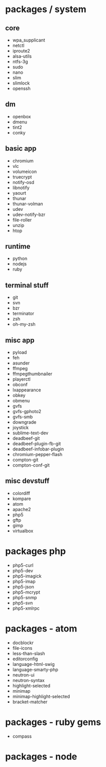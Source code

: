 # packages / system

## core
* wpa_supplicant
* netctl
* iproute2
* alsa-utils
* ntfs-3g
* sudo
* nano
* slim
* slimlock
* openssh

## dm
* openbox
* dmenu
* tint2
* conky

## basic app
* chromium
* vlc
* volumeicon
* truecrypt
* notify-osd
* libnotify
* yaourt
* thunar
* thunar-volman
* udev
* udev-notify-bzr
* file-roller
* unzip
* htop

## runtime
* python
* nodejs
* ruby

## terminal stuff
* git
* svn
* bzr
* terminator
* zsh
* oh-my-zsh

## misc app
* pyload
* feh
* asunder
* ffmpeg
* ffmpegthumbnailer
* playerctl
* obconf
* lxappearance
* obkey
* obmenu
* gvfs
* gvfs-gphoto2
* gvfs-smb
* downgrade
* joystick
* sublime-text-dev
* deadbeef-git
* deadbeef-plugin-fb-git
* deadbeef-infobar-plugin
* chromium-pepper-flash
* compton-git
* compton-conf-git

## misc devstuff
* colordiff
* kompare
* atom
* apache2
* php5
* gftp
* gimp
* virtualbox

# packages php
* php5-curl
* php5-dev
* php5-imagick
* php5-imap
* php5-json
* php5-mcrypt
* php5-snmp
* php5-svn
* php5-xmlrpc

# packages - atom
* docblockr
* file-icons
* less-than-slash
* editorconfig
* language-html-swig
* language-smarty-php
* neutron-ui
* neutron-syntax
* highlight-selected
* minimap
* minimap-highlight-selected
* bracket-matcher

# packages - ruby gems
* compass

# packages - node

